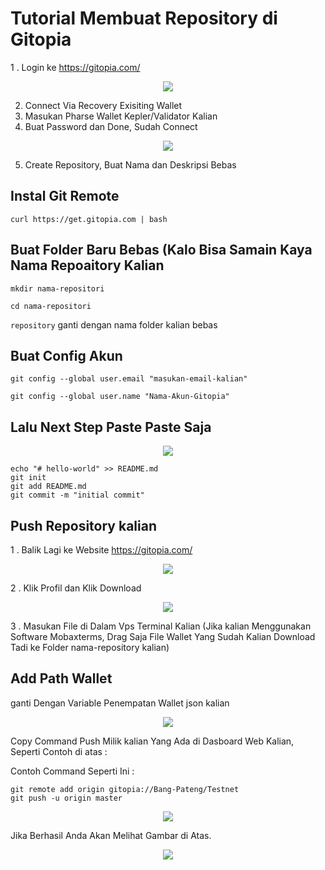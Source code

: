 # Tutorial Membuat Repository di Gitopia

1 . Login ke https://gitopia.com/

<p align="center">
  <img height="auto" height="auto" src="https://user-images.githubusercontent.com/38981255/201937434-8cb51337-b53b-435a-a168-fe6de4dcfdcd.JPG">
</p>

2. Connect Via Recovery Exisiting Wallet
3. Masukan Pharse Wallet Kepler/Validator Kalian
4. Buat Password dan Done, Sudah Connect

<p align="center">
  <img height="auto" height="auto" src="https://user-images.githubusercontent.com/38981255/201937686-68dd3dca-db89-413e-aeae-a9f2f9bbd018.jpg">
</p>

5. Create Repository, Buat Nama dan Deskripsi Bebas

## Instal Git Remote
```
curl https://get.gitopia.com | bash
```
## Buat Folder Baru Bebas (Kalo Bisa Samain Kaya Nama Repoaitory Kalian
```
mkdir nama-repositori
```
```
cd nama-repositori
```
`repository` ganti dengan nama folder kalian bebas

## Buat Config Akun
```
git config --global user.email "masukan-email-kalian"
```
```
git config --global user.name "Nama-Akun-Gitopia"
```
## Lalu Next Step Paste Paste Saja

<p align="center">
  <img height="auto" height="auto" src="https://user-images.githubusercontent.com/38981255/201942175-c6952a60-9f01-4319-8908-253d2e355fe4.jpg">
</p>

```
echo "# hello-world" >> README.md
git init
git add README.md
git commit -m "initial commit"
```
## Push Repository kalian

1 . Balik Lagi ke Website https://gitopia.com/

<p align="center">
  <img height="auto" height="auto" src="https://user-images.githubusercontent.com/38981255/201938703-06a4dedf-919d-40ab-a388-c1d452ebedb0.JPG">
</p>

2 . Klik Profil dan Klik Download

<p align="center">
  <img height="auto" height="auto" src="https://user-images.githubusercontent.com/38981255/201938897-6b6b970d-e9dd-449e-b873-e19e72e04b14.jpg">
</p>

3 . Masukan File di Dalam Vps Terminal Kalian (Jika kalian Menggunakan Software Mobaxterms, Drag Saja File Wallet Yang Sudah Kalian Download Tadi ke Folder nama-repository kalian)

## Add Path Wallet
ganti Dengan Variable Penempatan Wallet json kalian

<p align="center">
  <img height="auto" height="auto" src="https://user-images.githubusercontent.com/38981255/201940398-7bae505c-102e-4dfd-8e59-1e94b3395b9f.JPG">
</p>

Copy Command Push Milik kalian Yang Ada di Dasboard Web Kalian, Seperti Contoh di atas : 

Contoh Command Seperti Ini : 

```
git remote add origin gitopia://Bang-Pateng/Testnet
git push -u origin master
```

<p align="center">
  <img height="auto" height="auto" src="https://user-images.githubusercontent.com/38981255/201939228-aec98a31-9cd3-42e5-8715-8e70ffad05ed.JPG">
</p>

Jika Berhasil Anda Akan Melihat Gambar di Atas.

<p align="center">
  <img height="auto" height="auto" src="https://user-images.githubusercontent.com/38981255/201940941-52400c4a-6da1-4dbb-ab7e-f8301a352a94.jpg">
</p>
